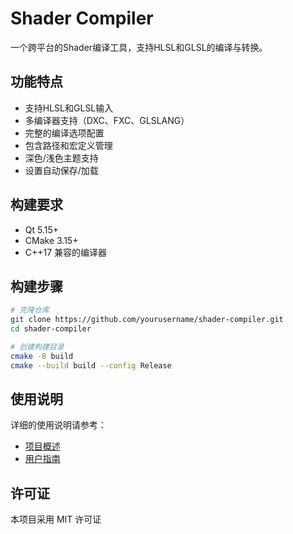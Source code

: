 # Shader Compiler

一个跨平台的Shader编译工具，支持HLSL和GLSL的编译与转换。

## 功能特点

- 支持HLSL和GLSL输入
- 多编译器支持（DXC、FXC、GLSLANG）
- 完整的编译选项配置
- 包含路径和宏定义管理
- 深色/浅色主题支持
- 设置自动保存/加载

## 构建要求

- Qt 5.15+
- CMake 3.15+
- C++17 兼容的编译器

## 构建步骤

```bash
# 克隆仓库
git clone https://github.com/yourusername/shader-compiler.git
cd shader-compiler

# 创建构建目录
cmake -B build
cmake --build build --config Release
```

## 使用说明

详细的使用说明请参考：
- [项目概述](doc/overview.md)
- [用户指南](doc/user_guide.md)

## 许可证

本项目采用 MIT 许可证 
